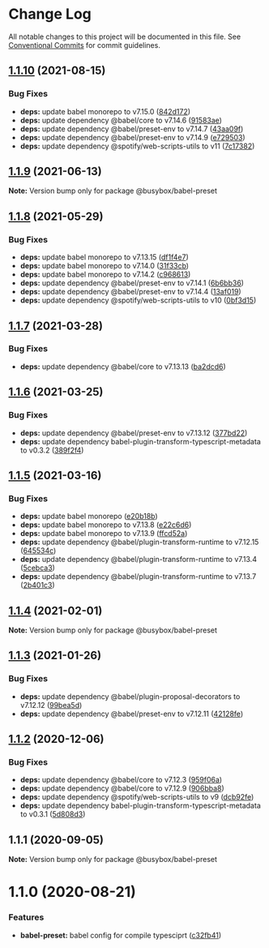 # Change Log

All notable changes to this project will be documented in this file.
See [Conventional Commits](https://conventionalcommits.org) for commit guidelines.

## [1.1.10](https://github.com/davidNHK/busybox/compare/@busybox/babel-preset@1.1.9...@busybox/babel-preset@1.1.10) (2021-08-15)


### Bug Fixes

* **deps:** update babel monorepo to v7.15.0 ([842d172](https://github.com/davidNHK/busybox/commit/842d172482c1fd10f49a725304029e89bbdc477e))
* **deps:** update dependency @babel/core to v7.14.6 ([91583ae](https://github.com/davidNHK/busybox/commit/91583ae7c1777d5230e95900d20553fb42af15e3))
* **deps:** update dependency @babel/preset-env to v7.14.7 ([43aa09f](https://github.com/davidNHK/busybox/commit/43aa09f2c7e9fbfa005da0ada2a27db6eb75fad8))
* **deps:** update dependency @babel/preset-env to v7.14.9 ([e729503](https://github.com/davidNHK/busybox/commit/e729503bb4aed93aebed77d854e4284e154f2e75))
* **deps:** update dependency @spotify/web-scripts-utils to v11 ([7c17382](https://github.com/davidNHK/busybox/commit/7c173826ab41dc50b93f420e21d0e8428505921d))





## [1.1.9](https://github.com/davidNHK/busybox/compare/@busybox/babel-preset@1.1.8...@busybox/babel-preset@1.1.9) (2021-06-13)

**Note:** Version bump only for package @busybox/babel-preset





## [1.1.8](https://github.com/davidNHK/busybox/compare/@busybox/babel-preset@1.1.7...@busybox/babel-preset@1.1.8) (2021-05-29)


### Bug Fixes

* **deps:** update babel monorepo to v7.13.15 ([df1f4e7](https://github.com/davidNHK/busybox/commit/df1f4e73ddaedd90378fea28a345c198a83d49fb))
* **deps:** update babel monorepo to v7.14.0 ([31f33cb](https://github.com/davidNHK/busybox/commit/31f33cb128c1286ff44bbe3551bbc3a4bd8aa673))
* **deps:** update babel monorepo to v7.14.2 ([c968613](https://github.com/davidNHK/busybox/commit/c968613bcfb101936b8d1946ce84fd7f223b4f86))
* **deps:** update dependency @babel/preset-env to v7.14.1 ([6b6bb36](https://github.com/davidNHK/busybox/commit/6b6bb368e2c58e165be5866cad4e7773f12441e2))
* **deps:** update dependency @babel/preset-env to v7.14.4 ([13af019](https://github.com/davidNHK/busybox/commit/13af019385a3bf64153389b1bdf1455d82be3072))
* **deps:** update dependency @spotify/web-scripts-utils to v10 ([0bf3d15](https://github.com/davidNHK/busybox/commit/0bf3d15214b603220e249b5b8daaa2093774e258))





## [1.1.7](https://github.com/davidNHK/busybox/compare/@busybox/babel-preset@1.1.6...@busybox/babel-preset@1.1.7) (2021-03-28)


### Bug Fixes

* **deps:** update dependency @babel/core to v7.13.13 ([ba2dcd6](https://github.com/davidNHK/busybox/commit/ba2dcd667a270fe1a24726de80b65387ae42d985))





## [1.1.6](https://github.com/davidNHK/busybox/compare/@busybox/babel-preset@1.1.5...@busybox/babel-preset@1.1.6) (2021-03-25)


### Bug Fixes

* **deps:** update dependency @babel/preset-env to v7.13.12 ([377bd22](https://github.com/davidNHK/busybox/commit/377bd2268e4836e11f0207f15616957fd7e0022c))
* **deps:** update dependency babel-plugin-transform-typescript-metadata to v0.3.2 ([389f2f4](https://github.com/davidNHK/busybox/commit/389f2f48220256e061c61f56022134bd191598ea))





## [1.1.5](https://github.com/davidNHK/busybox/compare/@busybox/babel-preset@1.1.4...@busybox/babel-preset@1.1.5) (2021-03-16)


### Bug Fixes

* **deps:** update babel monorepo ([e20b18b](https://github.com/davidNHK/busybox/commit/e20b18b25ab7a9a9231a96df90e420aca3ab12a3))
* **deps:** update babel monorepo to v7.13.8 ([e22c6d6](https://github.com/davidNHK/busybox/commit/e22c6d6ef40c36ae9071f2795868302605a1870a))
* **deps:** update babel monorepo to v7.13.9 ([ffcd52a](https://github.com/davidNHK/busybox/commit/ffcd52a2292ba9e92978b235232c2b591f2c33cf))
* **deps:** update dependency @babel/plugin-transform-runtime to v7.12.15 ([645534c](https://github.com/davidNHK/busybox/commit/645534c01a19105f1ad69a0615baa8d124bffd39))
* **deps:** update dependency @babel/plugin-transform-runtime to v7.13.4 ([5cebca3](https://github.com/davidNHK/busybox/commit/5cebca329c6bdba7473dfa56544fe32d47ba25ea))
* **deps:** update dependency @babel/plugin-transform-runtime to v7.13.7 ([2b401c3](https://github.com/davidNHK/busybox/commit/2b401c3a04b8fb214c67b127bfeb54b052d010a2))





## [1.1.4](https://github.com/davidNHK/busybox/compare/@busybox/babel-preset@1.1.3...@busybox/babel-preset@1.1.4) (2021-02-01)

**Note:** Version bump only for package @busybox/babel-preset





## [1.1.3](https://github.com/davidNHK/busybox/compare/@busybox/babel-preset@1.1.2...@busybox/babel-preset@1.1.3) (2021-01-26)


### Bug Fixes

* **deps:** update dependency @babel/plugin-proposal-decorators to v7.12.12 ([99bea5d](https://github.com/davidNHK/busybox/commit/99bea5dba5368613488650ca86e4a141547f9382))
* **deps:** update dependency @babel/preset-env to v7.12.11 ([42128fe](https://github.com/davidNHK/busybox/commit/42128feefde7a81b23634ce693bc72273f6a8805))





## [1.1.2](https://github.com/davidNHK/busybox/compare/@busybox/babel-preset@1.1.1...@busybox/babel-preset@1.1.2) (2020-12-06)


### Bug Fixes

* **deps:** update dependency @babel/core to v7.12.3 ([959f06a](https://github.com/davidNHK/busybox/commit/959f06a403cacfd0860e1d35e92c4b5687d410e1))
* **deps:** update dependency @babel/core to v7.12.9 ([906bba8](https://github.com/davidNHK/busybox/commit/906bba8f3e654a6c515be1c5720530efa2864dbc))
* **deps:** update dependency @spotify/web-scripts-utils to v9 ([dcb92fe](https://github.com/davidNHK/busybox/commit/dcb92fe95a239b1668f9ae5a0735b31e402421c1))
* **deps:** update dependency babel-plugin-transform-typescript-metadata to v0.3.1 ([5d808d3](https://github.com/davidNHK/busybox/commit/5d808d337eae82a7ea71edeb59c9919b8a4da39b))





## 1.1.1 (2020-09-05)

**Note:** Version bump only for package @busybox/babel-preset





# 1.1.0 (2020-08-21)


### Features

* **babel-preset:** babel config for compile typesciprt ([c32fb41](https://github.com/davidNHK/busybox/commit/c32fb414f726d755f9a590fb35137b8f45dce72e))
